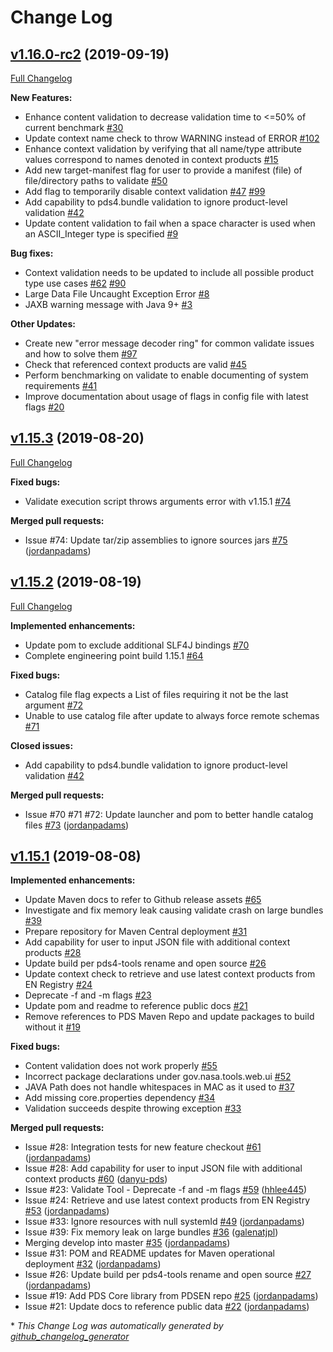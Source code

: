 # Change Log

## [v1.16.0-rc2](https://github.com/NASA-PDS-Incubator/validate/tree/v1.16.0-rc2) (2019-09-19)
[Full Changelog](https://github.com/NASA-PDS-Incubator/validate/compare/v1.15.3...v1.16.0-rc2)

**New Features:**

- Enhance content validation to decrease validation time to \<=50% of current benchmark [\#30](https://github.com/NASA-PDS-Incubator/validate/issues/30)
- Update context name check to throw WARNING instead of ERROR [\#102](https://github.com/NASA-PDS-Incubator/validate/issues/102)
- Enhance context validation by verifying that all name/type attribute values correspond to names denoted in context products [\#15](https://github.com/NASA-PDS-Incubator/validate/issues/15)
- Add new target-manifest flag for user to provide a manifest \(file\) of file/directory paths to validate [\#50](https://github.com/NASA-PDS-Incubator/validate/issues/50)
- Add flag to temporarily disable context validation [\#47](https://github.com/NASA-PDS-Incubator/validate/issues/47) [\#99](https://github.com/NASA-PDS-Incubator/validate/issues/99)
- Add capability to pds4.bundle validation to ignore product-level validation [\#42](https://github.com/NASA-PDS-Incubator/validate/issues/42)
- Update content validation to fail when a space character is used when an ASCII\_Integer type is specified [\#9](https://github.com/NASA-PDS-Incubator/validate/issues/9)

**Bug fixes:**

- Context validation needs to be updated to include all possible product type use cases [\#62](https://github.com/NASA-PDS-Incubator/validate/issues/62) [\#90](https://github.com/NASA-PDS-Incubator/validate/issues/90)
- Large Data File Uncaught Exception Error [\#8](https://github.com/NASA-PDS-Incubator/validate/issues/8)
- JAXB warning message with Java 9+ [\#3](https://github.com/NASA-PDS-Incubator/validate/issues/3)

**Other Updates:**

- Create new "error message decoder ring" for common validate issues and how to solve them [\#97](https://github.com/NASA-PDS-Incubator/validate/issues/97)
- Check that referenced context products are valid [\#45](https://github.com/NASA-PDS-Incubator/validate/issues/45)
- Perform benchmarking on validate to enable documenting of system requirements [\#41](https://github.com/NASA-PDS-Incubator/validate/issues/41)
- Improve documentation about usage of flags in config file with latest flags [\#20](https://github.com/NASA-PDS-Incubator/validate/issues/20)

## [v1.15.3](https://github.com/NASA-PDS-Incubator/validate/tree/v1.15.3) (2019-08-20)
[Full Changelog](https://github.com/NASA-PDS-Incubator/validate/compare/v1.15.2...v1.15.3)

**Fixed bugs:**

- Validate execution script throws arguments error with v1.15.1 [\#74](https://github.com/NASA-PDS-Incubator/validate/issues/74)

**Merged pull requests:**

- Issue \#74: Update tar/zip assemblies to ignore sources jars [\#75](https://github.com/NASA-PDS-Incubator/validate/pull/75) ([jordanpadams](https://github.com/jordanpadams))

## [v1.15.2](https://github.com/NASA-PDS-Incubator/validate/tree/v1.15.2) (2019-08-19)
[Full Changelog](https://github.com/NASA-PDS-Incubator/validate/compare/v1.15.1...v1.15.2)

**Implemented enhancements:**

- Update pom to exclude additional SLF4J bindings [\#70](https://github.com/NASA-PDS-Incubator/validate/issues/70)
- Complete engineering point build 1.15.1 [\#64](https://github.com/NASA-PDS-Incubator/validate/issues/64)

**Fixed bugs:**

- Catalog file flag expects a List of files requiring it not be the last argument [\#72](https://github.com/NASA-PDS-Incubator/validate/issues/72)
- Unable to use catalog file after update to always force remote schemas [\#71](https://github.com/NASA-PDS-Incubator/validate/issues/71)

**Closed issues:**

- Add capability to pds4.bundle validation to ignore product-level validation [\#42](https://github.com/NASA-PDS-Incubator/validate/issues/42)

**Merged pull requests:**

- Issue \#70 \#71 \#72: Update launcher and pom to better handle catalog files [\#73](https://github.com/NASA-PDS-Incubator/validate/pull/73) ([jordanpadams](https://github.com/jordanpadams))

## [v1.15.1](https://github.com/NASA-PDS-Incubator/validate/tree/v1.15.1) (2019-08-08)
**Implemented enhancements:**

- Update Maven docs to refer to Github release assets [\#65](https://github.com/NASA-PDS-Incubator/validate/issues/65)
- Investigate and fix memory leak causing validate crash on large bundles [\#39](https://github.com/NASA-PDS-Incubator/validate/issues/39)
- Prepare repository for Maven Central deployment [\#31](https://github.com/NASA-PDS-Incubator/validate/issues/31)
- Add capability for user to input JSON file with additional context products [\#28](https://github.com/NASA-PDS-Incubator/validate/issues/28)
- Update build per pds4-tools rename and open source [\#26](https://github.com/NASA-PDS-Incubator/validate/issues/26)
- Update context check to retrieve and use latest context products from EN Registry [\#24](https://github.com/NASA-PDS-Incubator/validate/issues/24)
- Deprecate -f and -m flags [\#23](https://github.com/NASA-PDS-Incubator/validate/issues/23)
- Update pom and readme to reference public docs [\#21](https://github.com/NASA-PDS-Incubator/validate/issues/21)
- Remove references to PDS Maven Repo and update packages to build without it [\#19](https://github.com/NASA-PDS-Incubator/validate/issues/19)

**Fixed bugs:**

- Content validation does not work properly [\#55](https://github.com/NASA-PDS-Incubator/validate/issues/55)
- Incorrect package declarations under gov.nasa.tools.web.ui [\#52](https://github.com/NASA-PDS-Incubator/validate/issues/52)
- JAVA Path does not handle whitespaces in MAC as it used to [\#37](https://github.com/NASA-PDS-Incubator/validate/issues/37)
- Add missing core.properties dependency [\#34](https://github.com/NASA-PDS-Incubator/validate/issues/34)
- Validation succeeds despite throwing exception [\#33](https://github.com/NASA-PDS-Incubator/validate/issues/33)

**Merged pull requests:**

- Issue \#28: Integration tests for new feature checkout [\#61](https://github.com/NASA-PDS-Incubator/validate/pull/61) ([jordanpadams](https://github.com/jordanpadams))
- Issue \#28: Add capability for user to input JSON file with additional context products [\#60](https://github.com/NASA-PDS-Incubator/validate/pull/60) ([danyu-pds](https://github.com/danyu-pds))
- Issue \#23: Validate Tool - Deprecate -f and -m flags [\#59](https://github.com/NASA-PDS-Incubator/validate/pull/59) ([hhlee445](https://github.com/hhlee445))
- Issue \#24: Retrieve and use latest context products from EN Registry [\#53](https://github.com/NASA-PDS-Incubator/validate/pull/53) ([jordanpadams](https://github.com/jordanpadams))
- Issue \#33: Ignore resources with null systemId [\#49](https://github.com/NASA-PDS-Incubator/validate/pull/49) ([jordanpadams](https://github.com/jordanpadams))
- Issue \#39: Fix memory leak on large bundles [\#36](https://github.com/NASA-PDS-Incubator/validate/pull/36) ([galenatjpl](https://github.com/galenatjpl))
- Merging develop into master [\#35](https://github.com/NASA-PDS-Incubator/validate/pull/35) ([jordanpadams](https://github.com/jordanpadams))
- Issue \#31: POM and README updates for Maven operational deployment [\#32](https://github.com/NASA-PDS-Incubator/validate/pull/32) ([jordanpadams](https://github.com/jordanpadams))
- Issue \#26: Update build per pds4-tools rename and open source [\#27](https://github.com/NASA-PDS-Incubator/validate/pull/27) ([jordanpadams](https://github.com/jordanpadams))
- Issue \#19: Add PDS Core library from PDSEN repo [\#25](https://github.com/NASA-PDS-Incubator/validate/pull/25) ([jordanpadams](https://github.com/jordanpadams))
- Issue \#21: Update docs to reference public data [\#22](https://github.com/NASA-PDS-Incubator/validate/pull/22) ([jordanpadams](https://github.com/jordanpadams))



\* *This Change Log was automatically generated by [github_changelog_generator](https://github.com/skywinder/Github-Changelog-Generator)*